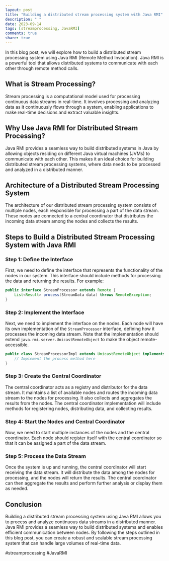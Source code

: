 ```yaml
---
layout: post
title: "Building a distributed stream processing system with Java RMI"
description: " "
date: 2023-09-14
tags: [streamprocessing, JavaRMI]
comments: true
share: true
---
```


In this blog post, we will explore how to build a distributed stream processing system using Java RMI (Remote Method Invocation). Java RMI is a powerful tool that allows distributed systems to communicate with each other through remote method calls.

## What is Stream Processing?

Stream processing is a computational model used for processing continuous data streams in real-time. It involves processing and analyzing data as it continuously flows through a system, enabling applications to make real-time decisions and extract valuable insights.

## Why Use Java RMI for Distributed Stream Processing?

Java RMI provides a seamless way to build distributed systems in Java by allowing objects residing on different Java virtual machines (JVMs) to communicate with each other. This makes it an ideal choice for building distributed stream processing systems, where data needs to be processed and analyzed in a distributed manner.

## Architecture of a Distributed Stream Processing System

The architecture of our distributed stream processing system consists of multiple nodes, each responsible for processing a part of the data stream. These nodes are connected to a central coordinator that distributes the incoming data stream among the nodes and collects the results.

## Steps to Build a Distributed Stream Processing System with Java RMI

### Step 1: Define the Interface

First, we need to define the interface that represents the functionality of the nodes in our system. This interface should include methods for processing the data and returning the results. For example:

```java
public interface StreamProcessor extends Remote {
    List<Result> process(StreamData data) throws RemoteException;
}
```

### Step 2: Implement the Interface

Next, we need to implement the interface on the nodes. Each node will have its own implementation of the `StreamProcessor` interface, defining how it processes the incoming data stream. Note that the implementation should extend `java.rmi.server.UnicastRemoteObject` to make the object remote-accessible.

```java
public class StreamProcessorImpl extends UnicastRemoteObject implements StreamProcessor {
    // Implement the process method here
}
```

### Step 3: Create the Central Coordinator

The central coordinator acts as a registry and distributor for the data stream. It maintains a list of available nodes and routes the incoming data stream to the nodes for processing. It also collects and aggregates the results from the nodes. The central coordinator implementation will include methods for registering nodes, distributing data, and collecting results.

### Step 4: Start the Nodes and Central Coordinator

Now, we need to start multiple instances of the nodes and the central coordinator. Each node should register itself with the central coordinator so that it can be assigned a part of the data stream.

### Step 5: Process the Data Stream

Once the system is up and running, the central coordinator will start receiving the data stream. It will distribute the data among the nodes for processing, and the nodes will return the results. The central coordinator can then aggregate the results and perform further analysis or display them as needed.

## Conclusion

Building a distributed stream processing system using Java RMI allows you to process and analyze continuous data streams in a distributed manner. Java RMI provides a seamless way to build distributed systems and enables efficient communication between nodes. By following the steps outlined in this blog post, you can create a robust and scalable stream processing system that can handle large volumes of real-time data.

#streamprocessing #JavaRMI
